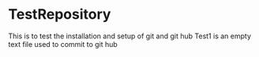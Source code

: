 # TestRepository
This is to test the installation and setup of git and git hub
Test1 is an empty text file used to commit to git hub
